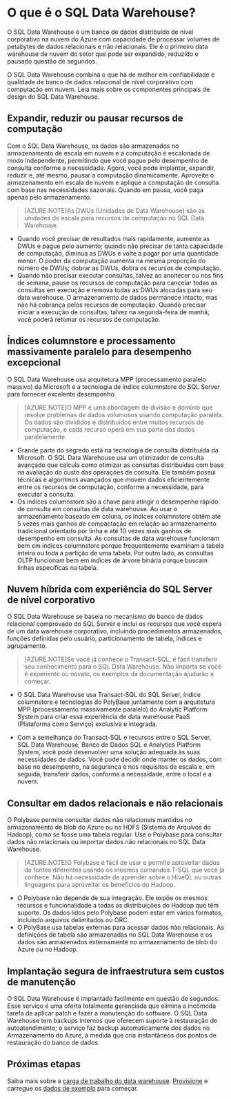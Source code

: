 <properties
   pageTitle="O que é o SQL Data Warehouse | Microsoft Azure"
   description="Banco de dados distribuído de nível corporativo na nuvem do Azure com capacidade de processar volumes de petabytes de dados relacionais e não relacionais. Ele é o primeiro data warehouse de nuvem do setor que pode ser expandido, reduzido e pausado questão de segundos."
   services="sql-data-warehouse"
   documentationCenter="NA"
   authors="barbkess"
   manager="jhubbard"
   editor=""/>

<tags
   ms.service="sql-data-warehouse"
   ms.devlang="NA"
   ms.topic="article"
   ms.tgt_pltfrm="NA"
   ms.workload="data-services"
   ms.date="05/23/2015"
   ms.author="barbkess;JRJ@BigBangData.co.uk;"/>

# O que é o SQL Data Warehouse?

O SQL Data Warehouse é um banco de dados distribuído de nível corporativo na nuvem do Azure com capacidade de processar volumes de petabytes de dados relacionais e não relacionais. Ele é o primeiro data warehouse de nuvem do setor que pode ser expandido, reduzido e pausado questão de segundos.

O SQL Data Warehouse combina o que há de melhor em confiabilidade e qualidade de banco de dados relacional de nível corporativo com computação em nuvem. Leia mais sobre os componentes principais de design do SQL Data Warehouse.

## Expandir, reduzir ou pausar recursos de computação
Com o SQL Data Warehouse, os dados são armazenados no armazenamento de escala em nuvem e a computação é escalonada de modo independente, permitindo que você pague pelo desempenho de consulta conforme a necessidade. Agora, você pode implantar, expandir, reduzir e, até mesmo, pausar a computação dinamicamente. Aproveite o armazenamento em escala de nuvem e aplique a computação de consulta com base nas necessidades sazonais. Quando em pausa, você paga apenas pelo armazenamento.

> [AZURE.NOTE]As DWUs (Unidades de Data Warehouse) são as unidades de escala para recursos de computação no SQL Data Warehouse.

- Quando você precisar de resultados mais rapidamente, aumente as DWUs e pague pelo aumento; quando não precisar de tanta capacidade de computação, diminua as DWUs e volte a pagar por uma quantidade menor. O poder da computação aumenta na mesma proporção do número de DWUs; dobrar as DWUs, dobra os recursos de computação. 
- Quando não precisar executar consultas, talvez ao anoitecer ou nos fins de semana, pause os recursos de computação para cancelar todas as consultas em execução e remova todas as DWUs alocadas para seu data warehouse. O armazenamento de dados permanece intacto, mas não há cobrança pelos recursos de computação. Quando precisar iniciar a execução de consultas, talvez na segunda-feira de manhã, você poderá retomar os recursos de computação. 

## Índices columnstore e processamento massivamente paralelo para desempenho excepcional
O SQL Data Warehouse usa arquitetura MPP (processamento paralelo massivo) da Microsoft e a tecnologia de índice columnstore do SQL Server para fornecer excelente desempenho.

> [AZURE.NOTE]O MPP é uma abordagem de divisão e domínio que resolve problemas de dados volumosos usando computação paralela. Os dados são divididos e distribuídos entre muitos recursos de computação, e cada recurso opera em sua parte dos dados paralelamente.

- Grande parte do segredo está na tecnologia de consulta distribuída da Microsoft. O SQL Data Warehouse usa um otimizador de consulta avançado que calcula como otimizar as consultas distribuídas com base na avaliação do custo das operações de consulta. Ele também possui técnicas e algoritmos avançados que movem dados eficientemente entre os recursos de computação, conforme a necessidade, para executar a consulta.
- Os índices columnstore são a chave para atingir o desempenho rápido de consulta em consultas de data warehouse. Ao usar o armazenamento baseado em coluna, os índices columnstore obtêm até 5 vezes mais ganhos de compactação em relação ao armazenamento tradicional orientado por linha e até 10 vezes mais ganhos de desempenho em consulta. As consultas de data warehouse funcionam bem em índices columnstore porque frequentemente examinam a tabela inteira ou toda a partição de uma tabela. Por outro lado, as consultas OLTP funcionam bem em índices de árvore binária porque buscam linhas específicas na tabela.


## Nuvem híbrida com experiência do SQL Server de nível corporativo
O SQL Data Warehouse se baseia no mecanismo de banco de dados relacional comprovado do SQL Server e inclui os recursos que você espera de um data warehouse corporativo, incluindo procedimentos armazenados, funções definidas pelo usuário, particionamento de tabela, índices e agrupamento.

> [AZURE.NOTE]Se você já conhece o Transact-SQL, é fácil transferir seu conhecimento para o SQL Data Warehouse. Não importa se você é experiente ou novato, os exemplos da documentação ajudarão a começar.

- O SQL Data Warehouse usa Transact-SQL do SQL Server, índice columnstore e tecnologias do PolyBase juntamente com a arquitetura MPP (processamento massivamente paralelo) do Analytic Platform System para criar essa experiência de data warehouse PaaS (Plataforma como Serviço) exclusiva e integrada.  

- Com a semelhança do Transact-SQL e recursos entre o SQL Server, SQL Data Warehouse, Banco de Dados SQL e Analytics Platform System, você pode desenvolver uma solução adequada às suas necessidades de dados. Você pode decidir onde manter os dados, com base no desempenho, na segurança e nos requisitos de escala e, em seguida, transferir dados, conforme a necessidade, entre o local e a nuvem.


## Consultar em dados relacionais e não relacionais
O Polybase permite consultar dados não relacionais mantidos no armazenamento de blob do Azure ou no HDFS (Sistema de Arquivos do Hadoop), como se fosse uma tabela regular. Use o Polybase para consultar dados não relacionais ou importar dados não relacionais no SQL Data Warehouse.

> [AZURE.NOTE]O Polybase é fácil de usar e permite aproveitar dados de fontes diferentes usando os mesmos comandos T-SQL que você já conhece. Não há necessidade de aprender sobre o HiveQL ou outras linguagens para aproveitar os benefícios do Hadoop.

- O Polybase não depende de sua integração. Ele expõe os mesmos recursos e funcionalidade a todas as distribuições do Hadoop que têm suporte. Os dados lidos pelo Polybase podem estar em vários formatos, incluindo arquivos delimitados ou ORC.
- O PolyBase usa tabelas externas para acessar dados não relacionais. As definições de tabela são armazenadas no SQL Data Warehouse e os dados são armazenados externamente no armazenamento de blob do Azure ou no Hadoop.


## Implantação segura de infraestrutura sem custos de manutenção
O SQL Data Warehouse é implantado facilmente em questão de segundos. Esse serviço é uma oferta totalmente gerenciada que elimina a incômoda tarefa de aplicar patch e fazer a manutenção do software. O SQL Data Warehouse tem backups internos que oferecem suporte à restauração de autoatendimento; o serviço faz backup automaticamente dos dados no Armazenamento do Azure, à medida que cria instantâneos dos pontos de restauração do banco de dados.


## Próximas etapas
Saiba mais sobre a [carga de trabalho do data warehouse]. [Provisione] e carregue os [dados de exemplo] para começar.

<!--Image references-->

<!--Article references-->
[carga de trabalho do data warehouse]: ./sql-data-warehouse-overview-workload.md
[dados de exemplo]: ./sql-data-warehouse-get-started-load-samples.md
[Provisione]: ./sql-data-warehouse-get-started-provision.md

<!--MSDN references-->

<!--Other Web references-->

<!---HONumber=August15_HO6-->